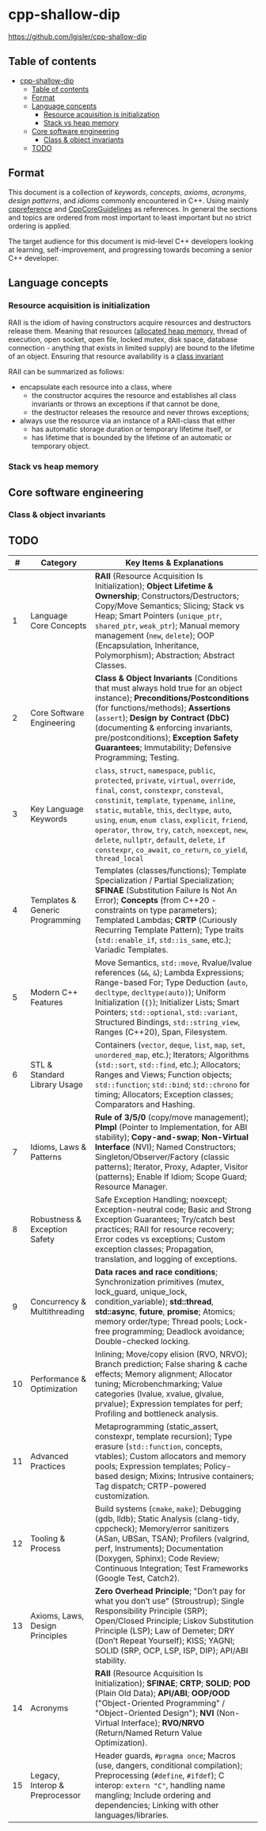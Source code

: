 # cpp-shallow-dip<a name="cpp-shallow-dip"></a>

https://github.com/lgisler/cpp-shallow-dip

## Table of contents<a name="table-of-contents"></a>

<!-- mdformat-toc start --slug=github --maxlevel=6 --minlevel=1 -->

- [cpp-shallow-dip](#cpp-shallow-dip)
  - [Table of contents](#table-of-contents)
  - [Format](#format)
  - [Language concepts](#language-concepts)
    - [Resource acquisition is initialization](#resource-acquisition-is-initialization)
    - [Stack vs heap memory](#stack-vs-heap-memory)
  - [Core software engineering](#core-software-engineering)
    - [Class & object invariants](#class--object-invariants)
  - [TODO](#todo)

<!-- mdformat-toc end -->

## Format<a name="format"></a>

This document is a collection of _keywords_, _concepts_, _axioms_, _acronyms_, _design patterns_,
and _idioms_ commonly encountered in C++. Using mainly
[cppreference](https://en.cppreference.com/w/) and
[CppCoreGuidelines](https://github.com/isocpp/CppCoreGuidelines/) as references. In general the
sections and topics are ordered from most important to least important but no strict ordering is
applied.

The target audience for this document is mid-level C++ developers looking at learning,
self-improvement, and progressing towards becoming a senior C++ developer.

## Language concepts<a name="language-concepts"></a>

### Resource acquisition is initialization<a name="resource-acquisition-is-initialization"></a>

RAII is the idiom of having constructors acquire resources and destructors release them. Meaning
that resources ([allocated heap memory](#stack-vs-heap-memory), thread of execution, open socket,
open file, locked mutex, disk space, database connection - anything that exists in limited supply)
are bound to the lifetime of an object. Ensuring that resource availability is a
[class invariant](#class--object-invariants)

RAII can be summarized as follows:

- encapsulate each resource into a class, where
  - the constructor acquires the resource and establishes all class invariants or throws an
    exceptions if that cannot be done,
  - the destructor releases the resource and never throws exceptions;
- always use the resource via an instance of a RAII-class that either
  - has automatic storage duration or temporary lifetime itself, or
  - has lifetime that is bounded by the lifetime of an automatic or temporary object.

### Stack vs heap memory<a name="stack-vs-heap-memory"></a>

## Core software engineering<a name="core-software-engineering"></a>

### Class & object invariants<a name="class--object-invariants"></a>

## TODO<a name="todo"></a>

| #   | Category                        | Key Items & Explanations                                                                                                                                                                                                                                                                                                                                                                                                                                        |
| --- | ------------------------------- | --------------------------------------------------------------------------------------------------------------------------------------------------------------------------------------------------------------------------------------------------------------------------------------------------------------------------------------------------------------------------------------------------------------------------------------------------------------- |
| 1   | Language Core Concepts          | **RAII** (Resource Acquisition Is Initialization); **Object Lifetime & Ownership**; Constructors/Destructors; Copy/Move Semantics; Slicing; Stack vs Heap; Smart Pointers (`unique_ptr`, `shared_ptr`, `weak_ptr`); Manual memory management (`new`, `delete`); OOP (Encapsulation, Inheritance, Polymorphism); Abstraction; Abstract Classes.                                                                                                                  |
| 2   | Core Software Engineering       | **Class & Object Invariants** (Conditions that must always hold true for an object instance); **Preconditions/Postconditions** (for functions/methods); **Assertions** (`assert`); **Design by Contract (DbC)** (documenting & enforcing invariants, pre/postconditions); **Exception Safety Guarantees**; Immutability; Defensive Programming; Testing.                                                                                                        |
| 3   | Key Language Keywords           | `class`, `struct`, `namespace`, `public`, `protected`, `private`, `virtual`, `override`, `final`, `const`, `constexpr`, `consteval`, `constinit`, `template`, `typename`, `inline`, `static`, `mutable`, `this`, `decltype`, `auto`, `using`, `enum`, `enum class`, `explicit`, `friend`, `operator`, `throw`, `try`, `catch`, `noexcept`, `new`, `delete`, `nullptr`, `default`, `delete`, `if constexpr`, `co_await`, `co_return`, `co_yield`, `thread_local` |
| 4   | Templates & Generic Programming | Templates (classes/functions); Template Specialization / Partial Specialization; **SFINAE** (Substitution Failure Is Not An Error); **Concepts** (from C++20 - constraints on type parameters); Templated Lambdas; **CRTP** (Curiously Recurring Template Pattern); Type traits (`std::enable_if`, `std::is_same`, etc.); Variadic Templates.                                                                                                                   |
| 5   | Modern C++ Features             | Move Semantics, `std::move`, Rvalue/lvalue references (`&&`, `&`); Lambda Expressions; Range-based For; Type Deduction (`auto`, `decltype`, `decltype(auto)`); Uniform Initialization (`{}`); Initializer Lists; Smart Pointers; `std::optional`, `std::variant`, Structured Bindings, `std::string_view`, Ranges (C++20), Span, Filesystem.                                                                                                                    |
| 6   | STL & Standard Library Usage    | Containers (`vector`, `deque`, `list`, `map`, `set`, `unordered_map`, etc.); Iterators; Algorithms (`std::sort`, `std::find`, etc.); Allocators; Ranges and Views; Function objects; `std::function`; `std::bind`; `std::chrono` for timing; Allocators; Exception classes; Comparators and Hashing.                                                                                                                                                            |
| 7   | Idioms, Laws & Patterns         | **Rule of 3/5/0** (copy/move management); **PImpl** (Pointer to Implementation, for ABI stability); **Copy-and-swap**; **Non-Virtual Interface** (NVI); Named Constructors; Singleton/Observer/Factory (classic patterns); Iterator, Proxy, Adapter, Visitor (patterns); Enable If Idiom; Scope Guard; Resource Manager.                                                                                                                                        |
| 8   | Robustness & Exception Safety   | Safe Exception Handling; noexcept; Exception-neutral code; Basic and Strong Exception Guarantees; Try/catch best practices; RAII for resource recovery; Error codes vs exceptions; Custom exception classes; Propagation, translation, and logging of exceptions.                                                                                                                                                                                               |
| 9   | Concurrency & Multithreading    | **Data races and race conditions**; Synchronization primitives (mutex, lock_guard, unique_lock, condition_variable); **std::thread**, **std::async**, **future**, **promise**; Atomics; memory order/type; Thread pools; Lock-free programming; Deadlock avoidance; Double-checked locking.                                                                                                                                                                     |
| 10  | Performance & Optimization      | Inlining; Move/copy elision (RVO, NRVO); Branch prediction; False sharing & cache effects; Memory alignment; Allocator tuning; Microbenchmarking; Value categories (lvalue, xvalue, glvalue, prvalue); Expression templates for perf; Profiling and bottleneck analysis.                                                                                                                                                                                        |
| 11  | Advanced Practices              | Metaprogramming (static_assert, constexpr, template recursion); Type erasure (`std::function`, concepts, vtables); Custom allocators and memory pools; Expression templates; Policy-based design; Mixins; Intrusive containers; Tag dispatch; CRTP-powered customization.                                                                                                                                                                                       |
| 12  | Tooling & Process               | Build systems (`cmake`, `make`); Debugging (gdb, lldb); Static Analysis (clang-tidy, cppcheck); Memory/error sanitizers (ASan, UBSan, TSAN); Profilers (valgrind, perf, Instruments); Documentation (Doxygen, Sphinx); Code Review; Continuous Integration; Test Frameworks (Google Test, Catch2).                                                                                                                                                              |
| 13  | Axioms, Laws, Design Principles | **Zero Overhead Principle**; "Don’t pay for what you don’t use" (Stroustrup); Single Responsibility Principle (SRP); Open/Closed Principle; Liskov Substitution Principle (LSP); Law of Demeter; DRY (Don’t Repeat Yourself); KISS; YAGNI; SOLID (SRP, OCP, LSP, ISP, DIP); API/ABI stability.                                                                                                                                                                  |
| 14  | Acronyms                        | **RAII** (Resource Acquisition Is Initialization); **SFINAE**; **CRTP**; **SOLID**; **POD** (Plain Old Data); **API/ABI**; **OOP/OOD** ("Object-Oriented Programming" / "Object-Oriented Design"); **NVI** (Non-Virtual Interface); **RVO/NRVO** (Return/Named Return Value Optimization).                                                                                                                                                                      |
| 15  | Legacy, Interop & Preprocessor  | Header guards, `#pragma once`; Macros (use, dangers, conditional compilation); Preprocessing (`#define`, `#ifdef`); C interop: `extern "C"`, handling name mangling; Include ordering and dependencies; Linking with other languages/libraries.                                                                                                                                                                                                                 |
